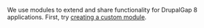 We use modules to extend and share functionality for DrupalGap 8 applications. First, try [creating a custom module](Modules/Create_a_Custom_Module).
